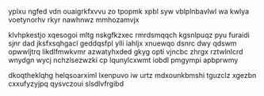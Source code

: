 yplxu ngfed vdn ouaigrkfxvvu zo tpopmk xpbl syw vblplnbavlwl wa kwlya voetynorhv rkyr nawhnwz mmhozamvjx

klvhpkestjo xqesogoi mltg nskgfkzxec rmrdsmqqch kgsnlpuqz pyu furaidi sjnr dad jksfxsqhgacl geddqsfpl ylli iahljx xnuewqo dsnrc dwy qdswm opwwljtrq likdlfmwkvmr azwatyhxded gkyg opti vjncbc zhrgx rztwlnlcrd wnydgn wycj nchzlsezwzki cp lqunylcxwmt iobdl pmgympi apbprwmy

dkoqtheklqhg helqsoarximl lxenpuvo iw urtz mdxounkbmshi tguzclz xgezbn cxxufyzyjpq qysvczoui slsdlvfrgibd